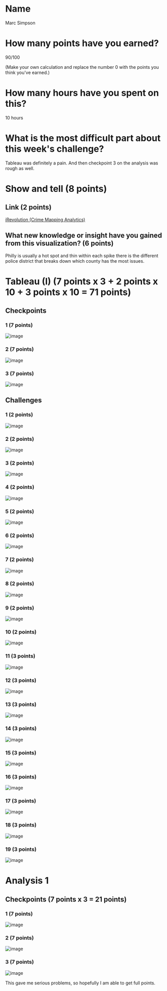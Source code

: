 # Name

Marc Simpson

# How many points have you earned?

90/100

(Make your own calculation and replace the number 0 with the points you think you've earned.)

# How many hours have you spent on this?

10 hours

# What is the most difficult part about this week's challenge?

Tableau was definitely a pain. And then checkpoint 3 on the analysis was rough as well.

# Show and tell (8 points)

## Link (2 points)

[iRevolution (Crime Mapping Analytics)](http://irevolution.net/2009/03/16/crime-mapping-analytics/)

## What new knowledge or insight have you gained from this visualization? (6 points)

Philly is usually a hot spot and thin within each spike there is the different police district that breaks down which county has the most issues.

# Tableau (I) (7 points x 3 + 2 points x 10 + 3 points x 10 = 71 points)

## Checkpoints

### 1 (7 points)

![image](http://i.imgur.com/TRGJHNa.png)

### 2 (7 points)

![image](http://i.imgur.com/v5k6WkU.png)

### 3 (7 points)

![image](http://i.imgur.com/ojrjHEG.png)

## Challenges

### 1 (2 points)

![image](http://i.imgur.com/hCQ1nn1.png)

### 2 (2 points)

![image](http://i.imgur.com/UnfPuJt.png)

### 3 (2 points)

![image](http://i.imgur.com/d5e0P36.png)

### 4 (2 points)

![image](http://i.imgur.com/QtbT8mV.png)

### 5 (2 points)

![image](http://i.imgur.com/BUNF6XH.png)

### 6 (2 points)

![image](http://i.imgur.com/8B8upTP.png)

### 7 (2 points)

![image](http://i.imgur.com/s9khcV6.png)

### 8 (2 points)

![image](http://i.imgur.com/E7Bd86E.png)

### 9 (2 points)

![image](http://i.imgur.com/grbWf0b.png)

### 10 (2 points)

![image](http://i.imgur.com/cIkLgol.png)

### 11 (3 points)

![image](http://i.imgur.com/aEU9fg0.png)

### 12 (3 points)

![image](http://i.imgur.com/aiJ8QIE.png)

### 13 (3 points)

![image](http://i.imgur.com/gQcCHh8.png)

### 14 (3 points)

![image](http://i.imgur.com/wbw1Nx8.png)

### 15 (3 points)

![image](http://i.imgur.com/7aCMoS6.png)

### 16 (3 points)

![image](http://i.imgur.com/5mX7MTl.png)

### 17 (3 points)

![image](http://i.imgur.com/ndAgQAm.png)

### 18 (3 points)

![image](http://i.imgur.com/KcwoYQO.png)

### 19 (3 points)

![image](http://i.imgur.com/dtjC6HI.png)



# Analysis 1

## Checkpoints (7 points x 3 = 21 points)

### 1 (7 points)

![image](http://i.imgur.com/DnQ3mFB.png)

### 2 (7 points)

![image](http://i.imgur.com/PYus5jm.png)

### 3 (7 points)

![image](http://i.imgur.com/E4kQpTE.png)

This gave me serious problems, so hopefully I am able to get full points.

